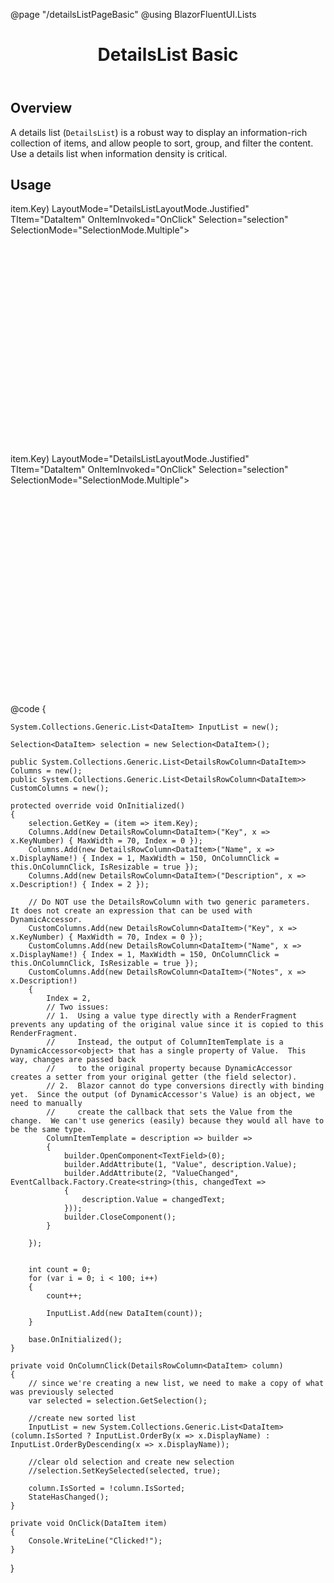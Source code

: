 ﻿@page "/detailsListPageBasic"
@using BlazorFluentUI.Lists
<header class="root">
    <h1 class="title">DetailsList Basic</h1>
</header>
<div class="section" style="transition-delay: 0s;">
    <div id="overview" tabindex="-1">
        <h2 class="subHeading hiddenContent">Overview</h2>
    </div>
    <div class="content">
        <div class="ms-Markdown">
            <p>
                A details list (<code>DetailsList</code>) is a robust way to display an information-rich collection of items, and allow people to sort, group, and filter the content. Use a details list when information density is critical.
            </p>
        </div>
    </div>
</div>
<div class="section" style="transition-delay: 0s;">
    <div id="overview" tabindex="-1">
        <h2 class="subHeading">Usage</h2>
    </div>
    <div>
        <div class="subSection">
            <Demo Header="Basic Details List" Key="0" MetadataPath="DetailsListPageBasic">
                <div data-is-scrollable="true" style="height:400px;overflow-y:auto;">
                    <DetailsList ItemsSource="InputList"
                                 Columns="Columns"
                                 GetKey=@(item=>item.Key)
                                 LayoutMode="DetailsListLayoutMode.Justified"
                                 TItem="DataItem"
                                 OnItemInvoked="OnClick"
                                 Selection="selection"
                                 SelectionMode="SelectionMode.Multiple">
                    </DetailsList>
                </div>
            </Demo>
        </div>
        <div class="subSection">
            <Demo Header="Details List with custom cells" Key="1" MetadataPath="DetailsListPageBasic">
                <div data-is-scrollable="true" style="height:400px;overflow-y:auto;">
                    <DetailsList ItemsSource="InputList"
                                 Columns="CustomColumns"
                                 GetKey=@(item=>item.Key)
                                 LayoutMode="DetailsListLayoutMode.Justified"
                                 TItem="DataItem"
                                 OnItemInvoked="OnClick"
                                 Selection="selection"
                                 SelectionMode="SelectionMode.Multiple">
                    </DetailsList>
                </div>
            </Demo>
        </div>
    </div>
</div>
@code {

    System.Collections.Generic.List<DataItem> InputList = new();

    Selection<DataItem> selection = new Selection<DataItem>();

    public System.Collections.Generic.List<DetailsRowColumn<DataItem>> Columns = new();
    public System.Collections.Generic.List<DetailsRowColumn<DataItem>> CustomColumns = new();

    protected override void OnInitialized()
    {
        selection.GetKey = (item => item.Key);
        Columns.Add(new DetailsRowColumn<DataItem>("Key", x => x.KeyNumber) { MaxWidth = 70, Index = 0 });
        Columns.Add(new DetailsRowColumn<DataItem>("Name", x => x.DisplayName!) { Index = 1, MaxWidth = 150, OnColumnClick = this.OnColumnClick, IsResizable = true });
        Columns.Add(new DetailsRowColumn<DataItem>("Description", x => x.Description!) { Index = 2 });

        // Do NOT use the DetailsRowColumn with two generic parameters.  It does not create an expression that can be used with DynamicAccessor.
        CustomColumns.Add(new DetailsRowColumn<DataItem>("Key", x => x.KeyNumber) { MaxWidth = 70, Index = 0 });
        CustomColumns.Add(new DetailsRowColumn<DataItem>("Name", x => x.DisplayName!) { Index = 1, MaxWidth = 150, OnColumnClick = this.OnColumnClick, IsResizable = true });
        CustomColumns.Add(new DetailsRowColumn<DataItem>("Notes", x => x.Description!)
        {
            Index = 2,
            // Two issues:
            // 1.  Using a value type directly with a RenderFragment prevents any updating of the original value since it is copied to this RenderFragment.
            //     Instead, the output of ColumnItemTemplate is a DynamicAccessor<object> that has a single property of Value.  This way, changes are passed back
            //     to the original property because DynamicAccessor creates a setter from your original getter (the field selector).
            // 2.  Blazor cannot do type conversions directly with binding yet.  Since the output (of DynamicAccessor's Value) is an object, we need to manually 
            //     create the callback that sets the Value from the change.  We can't use generics (easily) because they would all have to be the same type.
            ColumnItemTemplate = description => builder =>
            {
                builder.OpenComponent<TextField>(0);
                builder.AddAttribute(1, "Value", description.Value);
                builder.AddAttribute(2, "ValueChanged", EventCallback.Factory.Create<string>(this, changedText =>
                {
                    description.Value = changedText;
                }));
                builder.CloseComponent();
            }

        });


        int count = 0;
        for (var i = 0; i < 100; i++)
        {
            count++;

            InputList.Add(new DataItem(count));
        }

        base.OnInitialized();
    }

    private void OnColumnClick(DetailsRowColumn<DataItem> column)
    {
        // since we're creating a new list, we need to make a copy of what was previously selected
        var selected = selection.GetSelection();

        //create new sorted list
        InputList = new System.Collections.Generic.List<DataItem>(column.IsSorted ? InputList.OrderBy(x => x.DisplayName) : InputList.OrderByDescending(x => x.DisplayName));

        //clear old selection and create new selection
        //selection.SetKeySelected(selected, true);

        column.IsSorted = !column.IsSorted;
        StateHasChanged();
    }

    private void OnClick(DataItem item)
    {
        Console.WriteLine("Clicked!");
    }
}
